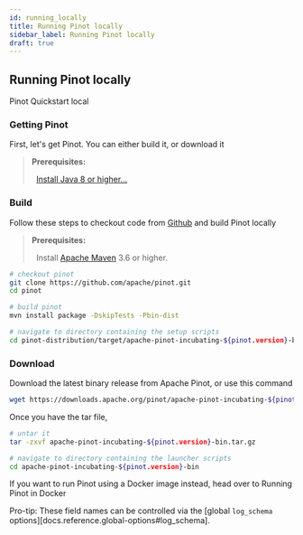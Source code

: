 ```yaml
---
id: running_locally
title: Running Pinot locally
sidebar_label: Running Pinot locally
draft: true
---
```


## Running Pinot locally

Pinot Quickstart local

### Getting Pinot

First, let's get Pinot. You can either build it, or download it

> <b>Prerequisites:</b> <br/> <p>&nbsp; <a href="https://linuxize.com/post/install-java-on-ubuntu-18-04/#installing-openjdk-8" target="_blank">Install Java 8 or higher...</a> </p>

### Build

Follow these steps to checkout code from [Github](https://github.com/apache/pinot) and build Pinot locally

> <b>Prerequisites:</b> <br/> <p>&nbsp; Install <a href="https://maven.apache.org/install.html" target="_blank">Apache Maven</a>  3.6 or higher. </p>

```bash
# checkout pinot
git clone https://github.com/apache/pinot.git
cd pinot

# build pinot
mvn install package -DskipTests -Pbin-dist

# navigate to directory containing the setup scripts
cd pinot-distribution/target/apache-pinot-incubating-${pinot.version}-bin/apache-pinot-incubating-${pinot.version}-bin
```

### Download

Download the latest binary release from Apache Pinot, or use this command

```bash
wget https://downloads.apache.org/pinot/apache-pinot-incubating-${pinot.version}/apache-pinot-incubating-${pinot.version}-bin.tar.gz
```

Once you have the tar file,

```bash
# untar it
tar -zxvf apache-pinot-incubating-${pinot.version}-bin.tar.gz

# navigate to directory containing the launcher scripts
cd apache-pinot-incubating-${pinot.version}-bin
```

If you want to run Pinot using a Docker image instead, head over to Running Pinot in Docker

<Alert type="info">

Pro-tip: These field names can be controlled via the
[global `log_schema` options][docs.reference.global-options#log_schema].

</Alert>
